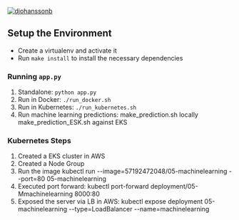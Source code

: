 ﻿[![djohanssonb](https://circleci.com/gh/djohanssonb/05-Operationalize_Machine_Learning/tree/master.svg?style=svg&circle-token=a4bc0e683200736798591a09c5e7f680a767461e)](<LINK>)

## Setup the Environment

* Create a virtualenv and activate it
* Run `make install` to install the necessary dependencies

### Running `app.py`

1. Standalone:  `python app.py`
2. Run in Docker:  `./run_docker.sh`
3. Run in Kubernetes:  `./run_kubernetes.sh`
4. Run machine learning predictions:
	make_prediction.sh locally
	make_prediction_ESK.sh against EKS

### Kubernetes Steps
1. Created a EKS cluster in AWS
2. Created a Node Group
3. Run the image kubectl run --image=57192472048/05-machinelearning --port=80 05-machinelearning
4. Executed port forward: kubectl port-forward deployment/05-Mmachinelearning 8000:80
5. Exposed the server via LB in AWS: kubectl expose deployment 05-machinelearning --type=LoadBalancer --name=machinelearning


